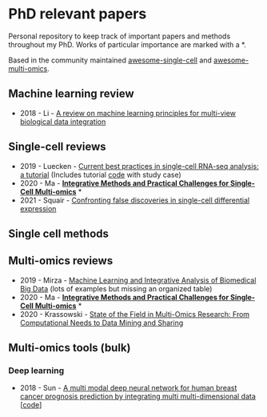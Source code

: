 # PhD relevant papers 
Personal repository to keep track of important papers and methods throughout my PhD. 
Works of particular importance are marked with a *. 


Based in the community maintained [awesome-single-cell](https://github.com/seandavi/awesome-single-cell) and [awesome-multi-omics](https://github.com/mikelove/awesome-multi-omics).


## Machine learning review 

- 2018 - Li - [A review on machine learning principles for multi-view biological data integration](https://doi.org/10.1093/bib/bbw113)

## Single-cell reviews

- 2019 - Luecken - [Current best practices in single-cell RNA-seq analysis: a tutorial](https://doi.org/10.15252/msb.20188746) (Includes tutorial [code](https://github.com/theislab/single-cell-tutorial) with study case)
- 2020 - Ma - **[Integrative Methods and Practical Challenges for Single-Cell Multi-omics](https://doi.org/10.1016/j.tibtech.2020.02.013)** *
- 2021 - Squair - [Confronting false discoveries in single-cell differential expression](https://doi.org/10.1038/s41467-021-25960-2)
## Single cell methods 


## Multi-omics reviews

- 2019 - Mirza - [Machine Learning and Integrative Analysis of Biomedical Big Data](https://doi.org/10.3390/genes10020087) (lots of examples but missing an organized table)
- 2020 - Ma - **[Integrative Methods and Practical Challenges for Single-Cell Multi-omics](https://doi.org/10.1016/j.tibtech.2020.02.013)** *
- 2020 - Krassowski - [State of the Field in Multi-Omics Research: From Computational Needs to Data Mining and Sharing](https://doi.org/10.3389%2Ffgene.2020.610798) 

## Multi-omics tools (bulk)

### Deep learning 

- 2018 - Sun - [A multi modal deep neural network for human breast cancer prognosis prediction by integrating multi multi-dimensional data](https://doi.org/10.1109/TCBB.2018.2806438) [[code](https://github.com/USTC-HIlab/MDNNMD)]
